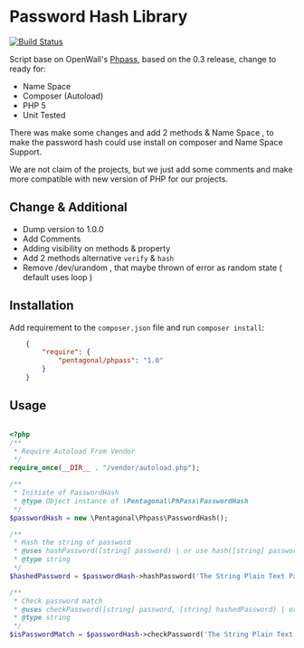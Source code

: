 Password Hash Library
=====================

[![Build Status](https://travis-ci.org/pentagonal/phpass.svg?branch=master)](https://travis-ci.org/pentagonal/phpass)

Script base on OpenWall's [Phpass](http://openwall.com/phpass/), based on the 0.3 release, change to ready for:

- Name Space
- Composer (Autoload)
- PHP 5
- Unit Tested

There was make some changes and add 2 methods & Name Space , to make the password hash could use install on composer and Name Space Support.

We are not claim of the projects, but we just add some comments and make more compatible with new version of PHP for our projects.

## Change & Additional

- Dump version to 1.0.0
- Add Comments
- Adding visibility on methods & property
- Add 2 methods alternative `verify` & `hash`
- Remove /dev/urandom , that maybe thrown of error as random state ( default uses loop )


## Installation

Add requirement to the `composer.json` file and run `composer install`:

```json
    {
        "require": {
            "pentagonal/phpass": "1.0"
        }
    }
```

## Usage

```php

<?php
/**
 * Require Autoload From Vendor
 */
require_once(__DIR__ . "/vendor/autoload.php");

/**
 * Initiate of PasswordHash
 * @type Object instance of \Pentagonal\PhPass\PasswordHash
 */
$passwordHash = new \Pentagonal\Phpass\PasswordHash();

/**
 * Hash the string of password
 * @uses hashPassword([string] password) | or use hash([string] password) as another method aliases
 * @type string
 */
$hashedPassword = $passwordHash->hashPassword('The String Plain Text Password');

/**
 * Check password match
 * @uses checkPassword([string] password, [string] hashedPassword) | or use check([string] password, [string] hashedPassword) as another method aliases
 * @type string
 */
$isPasswordMatch = $passwordHash->checkPassword('The String Plain Text Password', $hashedPassword);

```
